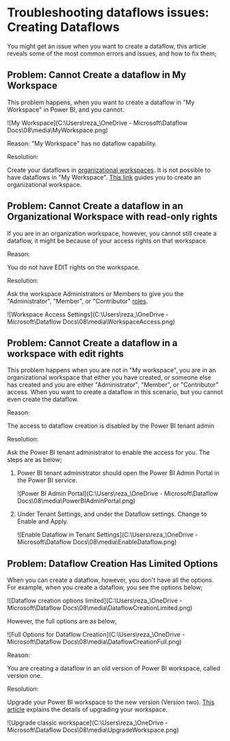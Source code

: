 # Troubleshooting dataflows issues: Creating Dataflows

You might get an issue when you want to create a dataflow, this article reveals some of the most common errors and issues, and how to fix them;

## Problem: Cannot Create a dataflow in My Workspace

This problem happens, when you want to create a dataflow in "My Workspace" in Power BI, and you cannot.

![My Workspace](C:\Users\reza_\OneDrive - Microsoft\Dataflow Docs\08\media\MyWorkspace.png)

Reason:
"My Workspace" has no dataflow capability.

Resolution:

Create your dataflows in [organizational workspaces](https://docs.microsoft.com/power-bi/collaborate-share/service-create-the-new-workspaces). It is not possible to have dataflows in "My Workspace". [This link](https://docs.microsoft.com/power-bi/collaborate-share/service-create-the-new-workspaces) guides you to create an organizational workspace.

## Problem: Cannot Create a dataflow in an Organizational Workspace with read-only rights

If you are in an organization workspace, however, you cannot still create a dataflow, it might be because of your access rights on that workspace.

Reason:

You do not have EDIT rights on the workspace.

Resolution:

Ask the workspace Administrators or Members to give you the "Administrator", "Member", or "Contributor" [roles](https://docs.microsoft.com/power-bi/collaborate-share/service-new-workspaces#roles-in-the-new-workspaces).

![Workspace Access Settings](C:\Users\reza_\OneDrive - Microsoft\Dataflow Docs\08\media\WorkspaceAccess.png)

## Problem: Cannot Create a dataflow in a workspace with edit rights

This problem happens when you are not in "My workspace", you are in an organizational workspace that either you have created, or someone else has created and you are either "Administrator", "Member", or "Contributor" access. When you want to create a dataflow in this scenario, but you cannot even create the dataflow.

Reason: 

The access to dataflow creation is disabled by the Power BI tenant admin

Resolution:

Ask the Power BI tenant administrator to enable the access for you. The steps are as below;

1. Power BI tenant administrator should open the Power BI Admin Portal in the Power BI service.

   ![Power BI Admin Portal](C:\Users\reza_\OneDrive - Microsoft\Dataflow Docs\08\media\PowerBIAdminPortal.png)

2. Under Tenant Settings, and under the Dataflow settings. Change to Enable and Apply.

   ![Enable Dataflow in Tenant Settings](C:\Users\reza_\OneDrive - Microsoft\Dataflow Docs\08\media\EnableDataflow.png)

## Problem: Dataflow Creation Has Limited Options

When you can create a dataflow, however, you don't have all the options. For example, when you create a dataflow, you see the options below;

![Dataflow creation options limited](C:\Users\reza_\OneDrive - Microsoft\Dataflow Docs\08\media\DataflowCreationLimited.png)

However, the full options are as below;

![Full Options for Dataflow Creation](C:\Users\reza_\OneDrive - Microsoft\Dataflow Docs\08\media\DataflowCreationFull.png)

Reason:

You are creating a dataflow in an old version of Power BI workspace, called version one.

Resolution:

Upgrade your Power BI workspace to the new version (Version two). [This article](https://docs.microsoft.com/power-bi/collaborate-share/service-upgrade-workspaces) explains the details of upgrading your workspace.

![Upgrade classic workspace](C:\Users\reza_\OneDrive - Microsoft\Dataflow Docs\08\media\UpgradeWorkspace.png)

